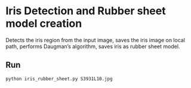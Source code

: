# Iris Detection and Rubber sheet model creation

Detects the iris region from the input image, saves the iris image on local path, performs Daugman’s algorithm, saves iris as rubber sheet model.

## Run
```
python iris_rubber_sheet.py S3931L10.jpg
```